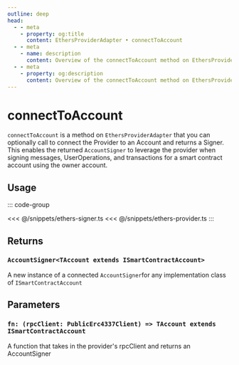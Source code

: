```yaml
---
outline: deep
head:
  - - meta
    - property: og:title
      content: EthersProviderAdapter • connectToAccount
  - - meta
    - name: description
      content: Overview of the connectToAccount method on EthersProviderAdapter in aa-ethers
  - - meta
    - property: og:description
      content: Overview of the connectToAccount method on EthersProviderAdapter in aa-ethers
---
```


# connectToAccount

`connectToAccount` is a method on `EthersProviderAdapter` that you can optionally call to connect the Provider to an Account and returns a Signer. This enables the returned `AccountSigner` to leverage the provider when signing messages, UserOperations, and transactions for a smart contract account using the owner account.

## Usage

::: code-group

<<< @/snippets/ethers-signer.ts
<<< @/snippets/ethers-provider.ts
:::

## Returns

### `AccountSigner<TAccount extends ISmartContractAccount>`

A new instance of a connected `AccountSigner`for any implementation class of `ISmartContractAccount`

## Parameters

### `fn: (rpcClient: PublicErc4337Client) => TAccount extends ISmartContractAccount`

A function that takes in the provider's rpcClient and returns an AccountSigner
